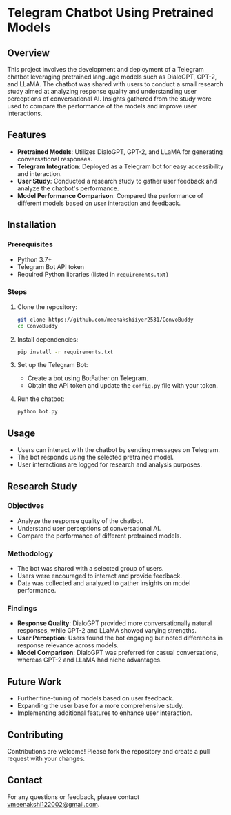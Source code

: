 # Telegram Chatbot Using Pretrained Models

## Overview
This project involves the development and deployment of a Telegram chatbot leveraging pretrained language models such as DialoGPT, GPT-2, and LLaMA. The chatbot was shared with users to conduct a small research study aimed at analyzing response quality and understanding user perceptions of conversational AI. Insights gathered from the study were used to compare the performance of the models and improve user interactions.

## Features
- **Pretrained Models**: Utilizes DialoGPT, GPT-2, and LLaMA for generating conversational responses.
- **Telegram Integration**: Deployed as a Telegram bot for easy accessibility and interaction.
- **User Study**: Conducted a research study to gather user feedback and analyze the chatbot's performance.
- **Model Performance Comparison**: Compared the performance of different models based on user interaction and feedback.

## Installation

### Prerequisites
- Python 3.7+
- Telegram Bot API token
- Required Python libraries (listed in `requirements.txt`)

### Steps
1. Clone the repository:
   ```bash
   git clone https://github.com/meenakshiiyer2531/ConvoBuddy
   cd ConvoBuddy
   ```

2. Install dependencies:
   ```bash
   pip install -r requirements.txt
   ```

3. Set up the Telegram Bot:
   - Create a bot using BotFather on Telegram.
   - Obtain the API token and update the `config.py` file with your token.

4. Run the chatbot:
   ```bash
   python bot.py
   ```

## Usage
- Users can interact with the chatbot by sending messages on Telegram.
- The bot responds using the selected pretrained model.
- User interactions are logged for research and analysis purposes.

## Research Study
### Objectives
- Analyze the response quality of the chatbot.
- Understand user perceptions of conversational AI.
- Compare the performance of different pretrained models.

### Methodology
- The bot was shared with a selected group of users.
- Users were encouraged to interact and provide feedback.
- Data was collected and analyzed to gather insights on model performance.

### Findings
- **Response Quality**: DialoGPT provided more conversationally natural responses, while GPT-2 and LLaMA showed varying strengths.
- **User Perception**: Users found the bot engaging but noted differences in response relevance across models.
- **Model Comparison**: DialoGPT was preferred for casual conversations, whereas GPT-2 and LLaMA had niche advantages.

## Future Work
- Further fine-tuning of models based on user feedback.
- Expanding the user base for a more comprehensive study.
- Implementing additional features to enhance user interaction.

## Contributing
Contributions are welcome! Please fork the repository and create a pull request with your changes.

## Contact
For any questions or feedback, please contact [vmeenakshi122002@gmail.com](mailto:vmeenakshi122002@gmail.com).
